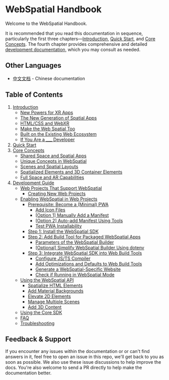 # WebSpatial Handbook

Welcome to the WebSpatial Handbook.

It is recommended that you read this documentation in sequence, particularly the first three chapters—[Introduction](introduction/README.md), [Quick Start](quick-start/README.md), and [Core Concepts](core-concepts/README.md). The fourth chapter provides comprehensive and detailed [development documentation](development-guide/README.md), which you may consult as needed.

## Other Languages

- [中文文档](../zh/README.md) - Chinese documentation

## Table of Contents

1. [Introduction](introduction/README.md)
	- [New Powers for XR Apps](introduction/new-powers-for-xr-apps.md)
	- [The New Generation of Spatial Apps](introduction/the-new-generation-of-spatial-apps.md)
	- [HTML/CSS and WebXR](introduction/html-css-and-webxr.md)
	- [Make the Web Spatial Too](introduction/make-the-web-spatial-too.md)
	- [Built on the Existing Web Ecosystem](introduction/built-on-the-existing-web-ecosystem.md)
	- [If You Are a ___ Developer](introduction/if-you-are-a-developer.md)
2. [Quick Start](quick-start/README.md)
3. [Core Concepts](core-concepts/README.md)
	- [Shared Space and Spatial Apps](core-concepts/shared-space-and-spatial-apps.md)
	- [Unique Concepts in WebSpatial](core-concepts/unique-concepts-in-webspatial.md)
	- [Scenes and Spatial Layouts](core-concepts/scenes-and-spatial-layouts.md)
	- [Spatialized Elements and 3D Container Elements](core-concepts/spatialized-elements-and-3d-container-elements.md)
	- [Full Space and AR Capabilities](core-concepts/full-space-and-ar-capabilities.md)
4. [Development Guide](development-guide/README.md)
	- [Web Projects That Support WebSpatial](development-guide/web-projects-that-support-webspatial/README.md)
	  - [Creating New Web Projects](development-guide/web-projects-that-support-webspatial/creating-new-web-projects.md)
	- [Enabling WebSpatial in Web Projects](development-guide/enabling-webspatial-in-web-projects/README.md)
	  - [Prerequisite: Become a (Minimal) PWA](development-guide/enabling-webspatial-in-web-projects/prerequisite-become-a-minimal-pwa.md)
	    - [Add Icon Files](development-guide/enabling-webspatial-in-web-projects/add-icon-files.md)
	    - [[Option 1] Manually Add a Manifest](development-guide/enabling-webspatial-in-web-projects/option-1-manually-add-a-manifest.md)
	    - [[Option 2] Auto-add Manifest Using Tools](development-guide/enabling-webspatial-in-web-projects/option-2-auto-add-manifest-using-tools.md)
	    - [Test PWA Installability](development-guide/enabling-webspatial-in-web-projects/test-pwa-installability.md)
	  - [Step 1: Install the WebSpatial SDK](development-guide/enabling-webspatial-in-web-projects/step-1-install-the-webspatial-sdk.md)
	  - [Step 2: Add Build Tool for Packaged WebSpatial Apps](development-guide/enabling-webspatial-in-web-projects/step-2-add-build-tool-for-packaged-webspatial-apps.md)
	    - [Parameters of the WebSpatial Builder](development-guide/enabling-webspatial-in-web-projects/parameters-of-the-webspatial-builder.md)
	    - [[Optional] Simplify WebSpatial Builder Using dotenv](development-guide/enabling-webspatial-in-web-projects/optional-simplify-webspatial-builder-using-dotenv.md)
	  - [Step 3: Integrate WebSpatial SDK into Web Build Tools](development-guide/enabling-webspatial-in-web-projects/step-3-integrate-webspatial-sdk-into-web-build-tools.md)
	    - [Configure JS/TS Compiler](development-guide/enabling-webspatial-in-web-projects/configure-js-ts-compiler.md)
	    - [Add Optimizations and Defaults to Web Build Tools](development-guide/enabling-webspatial-in-web-projects/add-optimizations-and-defaults-to-web-build-tools.md)
	    - [Generate a WebSpatial-Specific Website](development-guide/enabling-webspatial-in-web-projects/generate-a-webspatial-specific-website.md)
	    - [Check if Running in WebSpatial Mode](development-guide/enabling-webspatial-in-web-projects/check-if-running-in-webspatial-mode.md)
	- [Using the WebSpatial API](development-guide/using-the-webspatial-api/README.md)
	  - [Spatialize HTML Elements](development-guide/using-the-webspatial-api/spatialize-html-elements.md)
	  - [Add Material Backgrounds](development-guide/using-the-webspatial-api/add-material-backgrounds.md)
	  - [Elevate 2D Elements](development-guide/using-the-webspatial-api/elevate-2d-elements.md)
	  - [Manage Multiple Scenes](development-guide/using-the-webspatial-api/manage-multiple-scenes.md)
	  - [Add 3D Content](development-guide/using-the-webspatial-api/add-3d-content.md)
	- [Using the Core SDK](development-guide/using-the-core-sdk/README.md)
	- [FAQ](faq.md)
	- [Troubleshooting](troubleshooting.md)

## Feedback & Support

If you encounter any issues within the documentation or or can't find answers in it, feel free to open an issue in this repo, we'll get back to you as soon as possible. We also use these issue discussions to help improve the docs. You're also welcome to send a PR directly to help make the documentation better.

